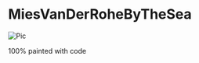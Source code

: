 # MiesVanDerRoheByTheSea

![Pic](application/MVDRBTS.png?raw=true "MiesVanDerRoheByTheSea")


100% painted with code
